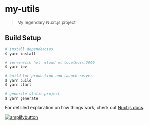 # my-utils

> My legendary Nuxt.js project

## Build Setup

``` bash
# install dependencies
$ yarn install

# serve with hot reload at localhost:3000
$ yarn dev

# build for production and launch server
$ yarn build
$ yarn start

# generate static project
$ yarn generate
```

For detailed explanation on how things work, check out [Nuxt.js docs](https://nuxtjs.org).


[![amplifybutton](https://oneclick.amplifyapp.com/button.svg)](https://console.aws.amazon.com/amplify/home#/deploy?repo=https://github.com/hamaKazuya/my-utils)

